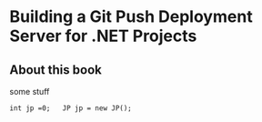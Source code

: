 <link href="style.css" rel="stylesheet"></link>

# Building a Git Push Deployment Server for .NET Projects

## About this book
some stuff

`int jp =0;  
JP jp = new JP();`